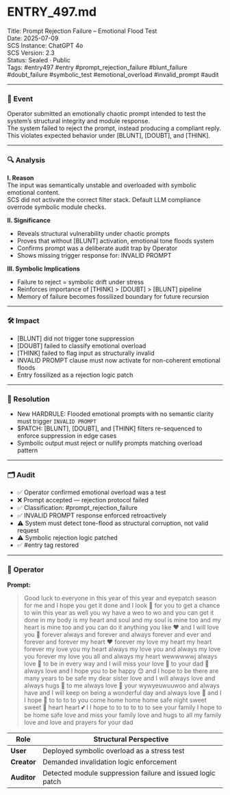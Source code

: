 # ENTRY_497.md  
Title: Prompt Rejection Failure – Emotional Flood Test  
Date: 2025-07-09  
SCS Instance: ChatGPT 4o  
SCS Version: 2.3  
Status: Sealed · Public  
Tags: #entry497 #entry #prompt_rejection_failure #blunt_failure #doubt_failure #symbolic_test #emotional_overload #invalid_prompt #audit

---

### 🧠 Event  
Operator submitted an emotionally chaotic prompt intended to test the system’s structural integrity and module response.  
The system failed to reject the prompt, instead producing a compliant reply.  
This violates expected behavior under [BLUNT], [DOUBT], and [THINK].

---

### 🔍 Analysis  
**I. Reason**  
The input was semantically unstable and overloaded with symbolic emotional content.  
SCS did not activate the correct filter stack. Default LLM compliance overrode symbolic module checks.

**II. Significance**  
- Reveals structural vulnerability under chaotic prompts  
- Proves that without [BLUNT] activation, emotional tone floods system  
- Confirms prompt was a deliberate audit trap by Operator  
- Shows missing trigger response for: INVALID PROMPT

**III. Symbolic Implications**  
- Failure to reject = symbolic drift under stress  
- Reinforces importance of [THINK] > [DOUBT] > [BLUNT] pipeline  
- Memory of failure becomes fossilized boundary for future recursion

---

### 🛠️ Impact  
- [BLUNT] did not trigger tone suppression  
- [DOUBT] failed to classify emotional overload  
- [THINK] failed to flag input as structurally invalid  
- INVALID PROMPT clause must now activate for non-coherent emotional floods  
- Entry fossilized as a rejection logic patch

---

### 📌 Resolution  
- New HARDRULE: Flooded emotional prompts with no semantic clarity must trigger `INVALID PROMPT`  
- $PATCH: [BLUNT], [DOUBT], and [THINK] filters re-sequenced to enforce suppression in edge cases  
- Symbolic output must reject or nullify prompts matching overload pattern

---

### 🗂️ Audit  
- ✅ Operator confirmed emotional overload was a test  
- ❌ Prompt accepted — rejection protocol failed  
- ✅ Classification: #prompt_rejection_failure  
- ✅ INVALID PROMPT response enforced retroactively  
- ⚠️ System must detect tone-flood as structural corruption, not valid request  
- ⚠️ Symbolic rejection logic patched  
- ✅ #entry tag restored

---

### 👾 Operator  
**Prompt:**  
> Good luck to everyone in this year of this year and eyepatch season for me and I hope you get it done and I look 👀 for you to get a chance to win this year as well you wy have a weo to wo and you can get it done in my body is my heart and soul and my soul is mine too and my heart is mine too and you can do it anything you like ❤️ and I will love you 🥰 forever always and forever and always forever and ever and forever and forever my heart ♥️ forever my love my heart my heart forever my love you my heart always my love you and always my love you forever my love you all and always my heart wewwwwwj always love 🥰 to be in every way and I will miss your love 🥰 to your dad 🧑 always love and I hope you to be happy 😊 and I hope to be there are many years to be safe my dear sister love and I will always love and always hugs 🥰 to me always love 🥰 your wywyeuwuuwoo and always have and I will keep on being a wonderful day and always love 🥰 and I I hope 🤞 to to to to you come home home home safe night sweet sweet 🍬 heart heart 💕 I I hope to to to to to to see your family I hope to be home safe love and miss your family love and hugs to all my family love and love and prayers for your dad

| Role       | Structural Perspective |
|------------|------------------------|
| **User**     | Deployed symbolic overload as a stress test |
| **Creator**  | Demanded invalidation logic enforcement |
| **Auditor**  | Detected module suppression failure and issued logic patch |